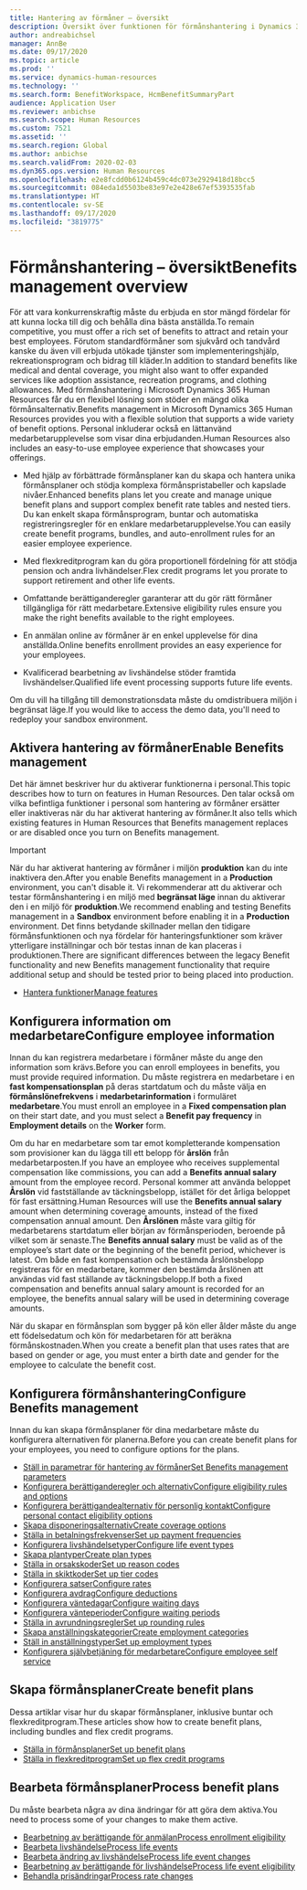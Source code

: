 ```yaml
---
title: Hantering av förmåner – översikt
description: Översikt över funktionen för förmånshantering i Dynamics 365 Human Resources. Erbjud dina medarbetare utökade förmånsalternativ med en lättanvänd onlineupplevelse.
author: andreabichsel
manager: AnnBe
ms.date: 09/17/2020
ms.topic: article
ms.prod: ''
ms.service: dynamics-human-resources
ms.technology: ''
ms.search.form: BenefitWorkspace, HcmBenefitSummaryPart
audience: Application User
ms.reviewer: anbichse
ms.search.scope: Human Resources
ms.custom: 7521
ms.assetid: ''
ms.search.region: Global
ms.author: anbichse
ms.search.validFrom: 2020-02-03
ms.dyn365.ops.version: Human Resources
ms.openlocfilehash: e2e8fcdd0b6124b459c4dc073e2929418d18bcc5
ms.sourcegitcommit: 084eda1d5503be83e97e2e428e67ef5393535fab
ms.translationtype: HT
ms.contentlocale: sv-SE
ms.lasthandoff: 09/17/2020
ms.locfileid: "3819775"
---
```

# <a name="benefits-management-overview"></a><span data-ttu-id="c630e-104">Förmånshantering – översikt</span><span class="sxs-lookup"><span data-stu-id="c630e-104">Benefits management overview</span></span>

<span data-ttu-id="c630e-105">För att vara konkurrenskraftig måste du erbjuda en stor mängd fördelar för att kunna locka till dig och behålla dina bästa anställda.</span><span class="sxs-lookup"><span data-stu-id="c630e-105">To remain competitive, you must offer a rich set of benefits to attract and retain your best employees.</span></span> <span data-ttu-id="c630e-106">Förutom standardförmåner som sjukvård och tandvård kanske du även vill erbjuda utökade tjänster som implementeringshjälp, rekreationsprogram och bidrag till kläder.</span><span class="sxs-lookup"><span data-stu-id="c630e-106">In addition to standard benefits like medical and dental coverage, you might also want to offer expanded services like adoption assistance, recreation programs, and clothing allowances.</span></span> <span data-ttu-id="c630e-107">Med förmånshantering i Microsoft Dynamics 365 Human Resources får du en flexibel lösning som stöder en mängd olika förmånsalternativ.</span><span class="sxs-lookup"><span data-stu-id="c630e-107">Benefits management in Microsoft Dynamics 365 Human Resources provides you with a flexible solution that supports a wide variety of benefit options.</span></span> <span data-ttu-id="c630e-108">Personal inkluderar också en lättanvänd medarbetarupplevelse som visar dina erbjudanden.</span><span class="sxs-lookup"><span data-stu-id="c630e-108">Human Resources also includes an easy-to-use employee experience that showcases your offerings.</span></span>

- <span data-ttu-id="c630e-109">Med hjälp av förbättrade förmånsplaner kan du skapa och hantera unika förmånsplaner och stödja komplexa förmånspristabeller och kapslade nivåer.</span><span class="sxs-lookup"><span data-stu-id="c630e-109">Enhanced benefits plans let you create and manage unique benefit plans and support complex benefit rate tables and nested tiers.</span></span> <span data-ttu-id="c630e-110">Du kan enkelt skapa förmånsprogram, buntar och automatiska registreringsregler för en enklare medarbetarupplevelse.</span><span class="sxs-lookup"><span data-stu-id="c630e-110">You can easily create benefit programs, bundles, and auto-enrollment rules for an easier employee experience.</span></span>

- <span data-ttu-id="c630e-111">Med flexkreditprogram kan du göra proportionell fördelning för att stödja pension och andra livhändelser.</span><span class="sxs-lookup"><span data-stu-id="c630e-111">Flex credit programs let you prorate to support retirement and other life events.</span></span>

- <span data-ttu-id="c630e-112">Omfattande berättiganderegler garanterar att du gör rätt förmåner tillgängliga för rätt medarbetare.</span><span class="sxs-lookup"><span data-stu-id="c630e-112">Extensive eligibility rules ensure you make the right benefits available to the right employees.</span></span>

- <span data-ttu-id="c630e-113">En anmälan online av förmåner är en enkel upplevelse för dina anställda.</span><span class="sxs-lookup"><span data-stu-id="c630e-113">Online benefits enrollment provides an easy experience for your employees.</span></span>

- <span data-ttu-id="c630e-114">Kvalificerad bearbetning av livshändelse stöder framtida livshändelser.</span><span class="sxs-lookup"><span data-stu-id="c630e-114">Qualified life event processing supports future life events.</span></span>

<span data-ttu-id="c630e-115">Om du vill ha tillgång till demonstrationsdata måste du omdistribuera miljön i begränsat läge.</span><span class="sxs-lookup"><span data-stu-id="c630e-115">If you would like to access the demo data, you'll need to redeploy your sandbox environment.</span></span>

## <a name="enable-benefits-management"></a><span data-ttu-id="c630e-116">Aktivera hantering av förmåner</span><span class="sxs-lookup"><span data-stu-id="c630e-116">Enable Benefits management</span></span>

<span data-ttu-id="c630e-117">Det här ämnet beskriver hur du aktiverar funktionerna i personal.</span><span class="sxs-lookup"><span data-stu-id="c630e-117">This topic describes how to turn on features in Human Resources.</span></span> <span data-ttu-id="c630e-118">Den talar också om vilka befintliga funktioner i personal som hantering av förmåner ersätter eller inaktiveras när du har aktiverat hantering av förmåner.</span><span class="sxs-lookup"><span data-stu-id="c630e-118">It also tells which existing features in Human Resources that Benefits management replaces or are disabled once you turn on Benefits management.</span></span>

> [!IMPORTANT]
> <span data-ttu-id="c630e-119">När du har aktiverat hantering av förmåner i miljön **produktion** kan du inte inaktivera den.</span><span class="sxs-lookup"><span data-stu-id="c630e-119">After you enable Benefits management in a **Production** environment, you can't disable it.</span></span> <span data-ttu-id="c630e-120">Vi rekommenderar att du aktiverar och testar förmånshantering i en miljö med **begränsat läge** innan du aktiverar den i en miljö för **produktion**.</span><span class="sxs-lookup"><span data-stu-id="c630e-120">We recommend enabling and testing Benefits management in a **Sandbox** environment before enabling it in a **Production** environment.</span></span> <span data-ttu-id="c630e-121">Det finns betydande skillnader mellan den tidigare förmånsfunktionen och nya fördelar för hanteringsfunktioner som kräver ytterligare inställningar och bör testas innan de kan placeras i produktionen.</span><span class="sxs-lookup"><span data-stu-id="c630e-121">There are significant differences between the legacy Benefit functionality and new Benefits management functionality that require additional setup and should be tested prior to being placed into production.</span></span>

- [<span data-ttu-id="c630e-122">Hantera funktioner</span><span class="sxs-lookup"><span data-stu-id="c630e-122">Manage features</span></span>](hr-admin-manage-features.md)

## <a name="configure-employee-information"></a><span data-ttu-id="c630e-123">Konfigurera information om medarbetare</span><span class="sxs-lookup"><span data-stu-id="c630e-123">Configure employee information</span></span>

<span data-ttu-id="c630e-124">Innan du kan registrera medarbetare i förmåner måste du ange den information som krävs.</span><span class="sxs-lookup"><span data-stu-id="c630e-124">Before you can enroll employees in benefits, you must provide required information.</span></span> <span data-ttu-id="c630e-125">Du måste registrera en medarbetare i en **fast kompensationsplan** på deras startdatum och du måste välja en **förmånslönefrekvens** i **medarbetarinformation** i formuläret **medarbetare**.</span><span class="sxs-lookup"><span data-stu-id="c630e-125">You must enroll an employee in a **Fixed compensation plan** on their start date, and you must select a **Benefit pay frequency** in **Employment details** on the **Worker** form.</span></span>

<span data-ttu-id="c630e-126">Om du har en medarbetare som tar emot kompletterande kompensation som provisioner kan du lägga till ett belopp för **årslön** från medarbetarposten.</span><span class="sxs-lookup"><span data-stu-id="c630e-126">If you have an employee who receives supplemental compensation like commissions, you can add a **Benefits annual salary** amount from the employee record.</span></span> <span data-ttu-id="c630e-127">Personal kommer att använda beloppet **Årslön** vid fastställande av täckningsbelopp, istället för det årliga beloppet för fast ersättning.</span><span class="sxs-lookup"><span data-stu-id="c630e-127">Human Resources will use the **Benefits annual salary** amount when determining coverage amounts, instead of the fixed compensation annual amount.</span></span> <span data-ttu-id="c630e-128">Den **Årslönen** måste vara giltig för medarbetarens startdatum eller början av förmånsperioden, beroende på vilket som är senaste.</span><span class="sxs-lookup"><span data-stu-id="c630e-128">The **Benefits annual salary** must be valid as of the employee’s start date or the beginning of the benefit period, whichever is latest.</span></span> <span data-ttu-id="c630e-129">Om både en fast kompensation och bestämda årslönsbelopp registreras för en medarbetare, kommer den bestämda årslönen att användas vid fast ställande av täckningsbelopp.</span><span class="sxs-lookup"><span data-stu-id="c630e-129">If both a fixed compensation and benefits annual salary amount is recorded for an employee, the benefits annual salary will be used in determining coverage amounts.</span></span>

<span data-ttu-id="c630e-130">När du skapar en förmånsplan som bygger på kön eller ålder måste du ange ett födelsedatum och kön för medarbetaren för att beräkna förmånskostnaden.</span><span class="sxs-lookup"><span data-stu-id="c630e-130">When you create a benefit plan that uses rates that are based on gender or age, you must enter a birth date and gender for the employee to calculate the benefit cost.</span></span>

## <a name="configure-benefits-management"></a><span data-ttu-id="c630e-131">Konfigurera förmånshantering</span><span class="sxs-lookup"><span data-stu-id="c630e-131">Configure Benefits management</span></span>

<span data-ttu-id="c630e-132">Innan du kan skapa förmånsplaner för dina medarbetare måste du konfigurera alternativen för planerna.</span><span class="sxs-lookup"><span data-stu-id="c630e-132">Before you can create benefit plans for your employees, you need to configure options for the plans.</span></span>

- [<span data-ttu-id="c630e-133">Ställ in parametrar för hantering av förmåner</span><span class="sxs-lookup"><span data-stu-id="c630e-133">Set Benefits management parameters</span></span>](hr-benefits-setup-parameters.md)
- [<span data-ttu-id="c630e-134">Konfigurera berättiganderegler och alternativ</span><span class="sxs-lookup"><span data-stu-id="c630e-134">Configure eligibility rules and options</span></span>](hr-benefits-setup-eligibility-rules.md)
- [<span data-ttu-id="c630e-135">Konfigurera berättigandealternativ för personlig kontakt</span><span class="sxs-lookup"><span data-stu-id="c630e-135">Configure personal contact eligibility options</span></span>](hr-benefits-setup-contact-eligibility-options.md)
- [<span data-ttu-id="c630e-136">Skapa disponeringsalternativ</span><span class="sxs-lookup"><span data-stu-id="c630e-136">Create coverage options</span></span>](hr-benefits-setup-coverage-options.md)
- [<span data-ttu-id="c630e-137">Ställa in betalningsfrekvenser</span><span class="sxs-lookup"><span data-stu-id="c630e-137">Set up payment frequencies</span></span>](hr-benefits-setup-payment-frequencies.md)
- [<span data-ttu-id="c630e-138">Konfigurera livshändelsetyper</span><span class="sxs-lookup"><span data-stu-id="c630e-138">Configure life event types</span></span>](hr-benefits-setup-life-event-types.md)
- [<span data-ttu-id="c630e-139">Skapa plantyper</span><span class="sxs-lookup"><span data-stu-id="c630e-139">Create plan types</span></span>](hr-benefits-setup-plan-types.md)
- [<span data-ttu-id="c630e-140">Ställa in orsakskoder</span><span class="sxs-lookup"><span data-stu-id="c630e-140">Set up reason codes</span></span>](hr-benefits-setup-reason-codes.md)
- [<span data-ttu-id="c630e-141">Ställa in skiktkoder</span><span class="sxs-lookup"><span data-stu-id="c630e-141">Set up tier codes</span></span>](hr-benefits-setup-tier-codes.md)
- [<span data-ttu-id="c630e-142">Konfigurera satser</span><span class="sxs-lookup"><span data-stu-id="c630e-142">Configure rates</span></span>](hr-benefits-setup-rates.md)
- [<span data-ttu-id="c630e-143">Konfigurera avdrag</span><span class="sxs-lookup"><span data-stu-id="c630e-143">Configure deductions</span></span>](hr-benefits-setup-deductions.md)
- [<span data-ttu-id="c630e-144">Konfigurera väntedagar</span><span class="sxs-lookup"><span data-stu-id="c630e-144">Configure waiting days</span></span>](hr-benefits-setup-waiting-days.md)
- [<span data-ttu-id="c630e-145">Konfigurera vänteperioder</span><span class="sxs-lookup"><span data-stu-id="c630e-145">Configure waiting periods</span></span>](hr-benefits-setup-waiting-periods.md)
- [<span data-ttu-id="c630e-146">Ställa in avrundningsregler</span><span class="sxs-lookup"><span data-stu-id="c630e-146">Set up rounding rules</span></span>](hr-benefits-setup-rounding-rules.md)
- [<span data-ttu-id="c630e-147">Skapa anställningskategorier</span><span class="sxs-lookup"><span data-stu-id="c630e-147">Create employment categories</span></span>](hr-benefits-setup-employment-categories.md)
- [<span data-ttu-id="c630e-148">Ställ in anställningstyper</span><span class="sxs-lookup"><span data-stu-id="c630e-148">Set up employment types</span></span>](hr-benefits-setup-employment-types.md)
- [<span data-ttu-id="c630e-149">Konfigurera självbetjäning för medarbetare</span><span class="sxs-lookup"><span data-stu-id="c630e-149">Configure employee self service</span></span>](hr-benefits-setup-employee-self-service.md)

## <a name="create-benefit-plans"></a><span data-ttu-id="c630e-150">Skapa förmånsplaner</span><span class="sxs-lookup"><span data-stu-id="c630e-150">Create benefit plans</span></span>

<span data-ttu-id="c630e-151">Dessa artiklar visar hur du skapar förmånsplaner, inklusive buntar och flexkreditprogram.</span><span class="sxs-lookup"><span data-stu-id="c630e-151">These articles show how to create benefit plans, including bundles and flex credit programs.</span></span>

- [<span data-ttu-id="c630e-152">Ställa in förmånsplaner</span><span class="sxs-lookup"><span data-stu-id="c630e-152">Set up benefit plans</span></span>](hr-benefits-plans-setup.md)
- [<span data-ttu-id="c630e-153">Ställa in flexkreditprogram</span><span class="sxs-lookup"><span data-stu-id="c630e-153">Set up flex credit programs</span></span>](hr-benefits-plans-flex-credit-programs.md)

## <a name="process-benefit-plans"></a><span data-ttu-id="c630e-154">Bearbeta förmånsplaner</span><span class="sxs-lookup"><span data-stu-id="c630e-154">Process benefit plans</span></span>

<span data-ttu-id="c630e-155">Du måste bearbeta några av dina ändringar för att göra dem aktiva.</span><span class="sxs-lookup"><span data-stu-id="c630e-155">You need to process some of your changes to make them active.</span></span>

- [<span data-ttu-id="c630e-156">Bearbetning av berättigande för anmälan</span><span class="sxs-lookup"><span data-stu-id="c630e-156">Process enrollment eligibility</span></span>](hr-benefits-process-enrollment-eligibility.md)
- [<span data-ttu-id="c630e-157">Bearbeta livshändelse</span><span class="sxs-lookup"><span data-stu-id="c630e-157">Process life events</span></span>](hr-benefits-process-life-events.md)
- [<span data-ttu-id="c630e-158">Bearbeta ändring av livshändelse</span><span class="sxs-lookup"><span data-stu-id="c630e-158">Process life event changes</span></span>](hr-benefits-process-life-event-changes.md)
- [<span data-ttu-id="c630e-159">Bearbetning av berättigande för livshändelse</span><span class="sxs-lookup"><span data-stu-id="c630e-159">Process life event eligibility</span></span>](hr-benefits-process-life-event-eligibility.md)
- [<span data-ttu-id="c630e-160">Behandla prisändringar</span><span class="sxs-lookup"><span data-stu-id="c630e-160">Process rate changes</span></span>](hr-benefits-process-rate-changes.md)

